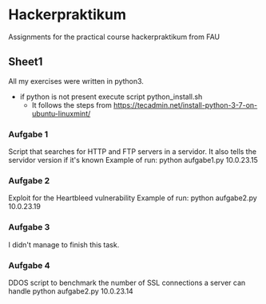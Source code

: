 # Hackerpraktikum
Assignments for the practical course hackerpraktikum from FAU

## Sheet1
All my exercises were written in python3.
- if python is not present execute script python_install.sh
  - It follows the steps from https://tecadmin.net/install-python-3-7-on-ubuntu-linuxmint/

### Aufgabe 1
  Script that searches for HTTP and FTP servers in a servidor. It also tells the servidor version if it's known
  Example of run:
  python aufgabe1.py 10.0.23.15
### Aufgabe 2
  Exploit for the Heartbleed vulnerability
  Example of run:
  python aufgabe2.py 10.0.23.19

### Aufgabe 3
  I didn't manage to finish this task.

### Aufgabe 4
  DDOS script to benchmark the number of SSL connections a server can handle
  python aufgabe2.py 10.0.23.14
